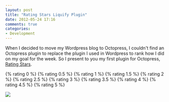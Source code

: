 ```yaml
---
layout: post
title: "Rating Stars Liquify Plugin"
date: 2012-05-24 17:16
comments: true
categories: 
- Development
---
```


When I decided to move my Wordpress blog to Octopress, I couldn't find an Octopress plugin to replace the plugin I used in Wordpress to rank how I did on my goal for the week. So I present to you my first plugin for Octopress, [Rating Stars](https://github.com/Kusold/octopress-liquify-rating).

{% rating 0 %}
{% rating 0.5 %}
{% rating 1 %}
{% rating 1.5 %}
{% rating 2 %}
{% rating 2.5 %}
{% rating 3 %}
{% rating 3.5 %}
{% rating 4 %}
{% rating 4.5 %}
{% rating 5 %}


[![](/images/github_logo.png)](https://github.com/Kusold/octopress-liquify-rating)